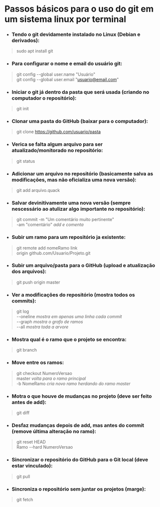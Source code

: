 # Passos básicos para o uso do git em um sistema linux por terminal

- ### Tendo o git devidamente instalado no Linux (Debian e derivados):  
> sudo apt install git

- ### Para configurar o nome e email do usuário git:  
> git config --global user.name "Usuário"  
> git config --global user.email "usuario@email.com"  

- ### Iniciar o git já dentro da pasta que será usada (criando no computador o repositório):  
> git init 

- ### Clonar uma pasta do GitHub (baixar para o computador):  
> git clone https://github.com/usuario/pasta

- ### Verica se falta algum arquivo para ser atualizado/monitorado no repositório:  
> git status

- ### Adicionar um arquivo no repositório (basicamente salva as modificações, mas não oficializa uma nova versão):  
> git add arquivo.quack

- ### Salvar devinitivamente uma nova versão (sempre nescessário ao atulizar algo importante no repositório):  
> git commit -m "Um comentário muito pertinente"  
             -am "comentário"         *add e comenta*

- ### Subir um ramo para um repositório ja existente:  
> git remote add nomeRamo link  
> 	         origin github.com/Usuario/Projeto.git

- ### Subir um arquivo/pasta para o GitHub (upload e atualização dos arquivos):  
> git push origin master

- ### Ver a modificações do repositório (mostra todos os commits):  
> git log  
> 	  --oneline       *mostra em apenas uma linha cada commit*  
>	  --graph         *mostra o grafo de ramos*  
>	  --all           *mostra toda a arvore*

- ### Mostra qual é o ramo que o projeto se encontra:  
> git branch

- ### Move entre os ramos:  
> git checkout NumeroVersao  
> 	       master 			*volta para o ramo principal*  
> 	       -b NomeRamo           	*cria novo ramo herdando do ramo master*  

- ### Motra o que houve de mudanças no projeto (deve ser feito antes de add):  
> git diff

- ### Desfaz mudanças depois de add, mas antes do commit (remove última alteração no ramo):  
> git reset HEAD  
> 	   Ramo --hard NumeroVersao   

- ### Sincronizar o repositório do GitHub para o Git local (deve estar vinculado):  
> git pull

- ### Sincroniza o repositório sem juntar os projetos (marge):  
> git fetch
